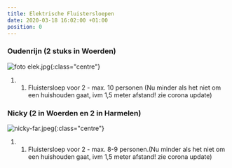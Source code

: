 ```yaml
---
title: Elektrische Fluistersloepen
date: 2020-03-18 16:02:00 +01:00
position: 0
---
```


### Oudenrijn (2 stuks in Woerden)
![foto elek.jpg]({{site.baseurl}}/assets/images/boats/ouderijn/ouderijn-far.jpg){:class="centre"}
1. 1. Fluistersloep voor 2 - max. 10 personen (Nu minder als het niet om een huishouden gaat, ivm 1,5 meter afstand! zie corona update)


### Nicky (2 in Woerden en 2 in Harmelen)
![nicky-far.jpeg]({{site.baseurl}}/assets/images/boats/nicky/nicky-far.jpeg){:class="centre"}
1. 1.  Fluistersloep voor 2 - max. 8-9 personen.(Nu minder als het niet om een huishouden gaat, ivm 1,5 meter afstand! zie corona update)


